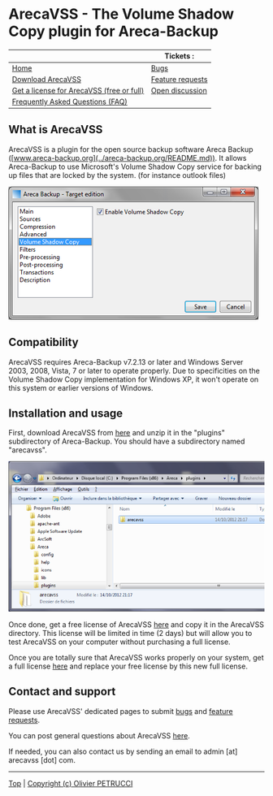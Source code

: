 # ArecaVSS - The Volume Shadow Copy plugin for Areca-Backup

|                                                         | Tickets :                               |
|---------------------------------------------------------|-----------------------------------------|
| [Home](README.md)                                       | [Bugs](bugs.md)                         |
| [Download ArecaVSS](download.md)                        | [Feature requests](feature-requests.md) |
| [Get a license for ArecaVSS (free or full)](license.md) | [Open discussion](open-discussion.md)   |
| [Frequently Asked Questions (FAQ)](faq.md)              |                                         |


## What is ArecaVSS

ArecaVSS is a plugin for the open source backup software Areca Backup ([www.areca-backup.org](../areca-backup.org/README.md)). It allows Areca-Backup to use Microsoft's Volume Shadow Copy service for backing up files that are locked by the system. (for instance outlook files)

![](./images/snapshot.png)


## Compatibility

ArecaVSS requires Areca-Backup v7.2.13 or later and Windows Server 2003, 2008, Vista, 7 or later to operate properly. Due to specificities on the Volume Shadow Copy implementation for Windows XP, it won't operate on this system or earlier versions of Windows.


## Installation and usage

First, download ArecaVSS from [here](download.md) and unzip it in the "plugins" subdirectory of Areca-Backup. You should have a subdirectory named "arecavss".

![](./images/explorer.png)

Once done, get a free license of ArecaVSS [here](license.md) and copy it in the ArecaVSS directory. This license will be limited in time (2 days) but will allow you to test ArecaVSS on your computer without purchasing a full license.

Once you are totally sure that ArecaVSS works properly on your system, get a full license [here](license.md) and replace your free license by this new full license.


## Contact and support

Please use ArecaVSS' dedicated pages to submit [bugs](bugs.md) and [feature requests](feature-requests.md).

You can post general questions about ArecaVSS [here](open-discussion.md).

If needed, you can also contact us by sending an email to admin [at] arecavss [dot] com. 


---

[Top] | [Copyright (c) Olivier PETRUCCI]

[Top]: #arecavss---the-volume-shadow-copy-plugin-for-areca-backup "Go to top of the document"
[Copyright (c) Olivier PETRUCCI]: http://web.archive.org/web/20190623072603/http://www.arecavss.com/index.php?PHPSESSID=b7a25355db98fa9b1c290eb892b036e1 "Visit the original resource"